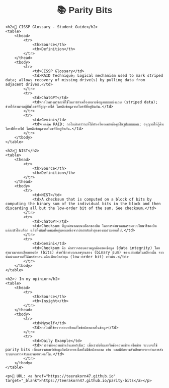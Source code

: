 
<html lang="en">
<head>
    <meta charset="UTF-8">
    <meta name="viewport" content="width=device-width, initial-scale=1.0">
    <title>Parity Bits</title>
    <style>
        body {
            font-family: Arial, sans-serif;
            margin: 20px;
        }
        h1 {
            text-align: center;
            color: #333;
        }
        table {
            width: 100%;
            border-collapse: collapse;
            margin-top: 20px;
        }
        th, td {
            border: 1px solid #ddd;
            padding: 10px;
            text-align: left;
        }
        th {
            background-color: #f4f4f4;
        }
        tr:nth-child(even) {
            background-color: #f9f9f9;
        }
        tr:hover {
            background-color: #f1f1f1;
        }
        a {
            color: #007bff;
            text-decoration: none;
        }
        a:hover {
            text-decoration: underline;
        }
    </style>
</head>
<body>
    <h1>📚 Parity Bits</h1>

    <h2>📖 CISSP Glossary - Student Guide</h2>
    <table>
        <thead>
            <tr>
                <th>Source</th>
                <th>Definition</th>
            </tr>
        </thead>
        <tbody>
            <tr>
                <td>CISSP Glossary</td>
                <td>RAID Technique; Logical mechanism used to mark striped data; allows recovery of missing drive(s) by pulling data from adjacent drives.</td>
            </tr>
            <tr>
                <td>ChatGPT</td>
                <td>กลไกทางตรรกะที่ใช้ในการทำเครื่องหมายข้อมูลแบบแบ่งแถบ (striped data); ช่วยให้สามารถกู้คืนไดรฟ์ที่สูญหายได้ โดยดึงข้อมูลจากไดรฟ์ที่อยู่ติดกัน.</td>
            </tr>
            <tr>
                <td>Gemini</td>
                <td>เทคนิค RAID; กลไกเชิงตรรกะที่ใช้ทำเครื่องหมายข้อมูลในรูปแบบแถบ; อนุญาตให้กู้คืนไดรฟ์ที่หายไป โดยดึงข้อมูลจากไดรฟ์ที่อยู่ติดกัน.</td>
            </tr>
        </tbody>
    </table>

    <h2>📖 NIST</h2>
    <table>
        <thead>
            <tr>
                <th>Source</th>
                <th>Definition</th>
            </tr>
        </thead>
        <tbody>
            <tr>
                <td>NIST</td>
                <td>A checksum that is computed on a block of bits by computing the binary sum of the individual bits in the block and then discarding all but the low-order bit of the sum. See checksum.</td>
            </tr>
            <tr>
                <td>ChatGPT</td>
                <td>Checksum ที่ถูกคำนวณบนบล็อกของบิต โดยการคำนวณผลรวมแบบไบนารีของบิตแต่ละตัวในบล็อก แล้วทิ้งบิตทั้งหมดที่อยู่นอกเหนือจากบิตลำดับต่ำสุดของผลรวมออกไป.</td>
            </tr>
            <tr>
                <td>Gemini</td>
                <td>Checksum คือ ค่าตรวจสอบความถูกต้องของข้อมูล (data integrity) โดยคำนวณจากบล็อกของบิต (bits) ด้วยวิธีการบวกเลขฐานสอง (binary sum) ของแต่ละบิตในบล็อกนั้น จากนั้นนำผลรวมที่ได้มาตัดทอนเหลือเพียงบิตต่ำสุด (low-order bit) เท่านั้น.</td>
            </tr>
        </tbody>
    </table>

    <h2>💡 In my opinion</h2>
    <table>
        <thead>
            <tr>
                <th>Source</th>
                <th>Insight</th>
            </tr>
        </thead>
        <tbody>
            <tr>
                <td>Myself</td>
                <td>กลไกที่ใช้ตรวจสอบหรือแก้ไขข้อผิดพลาดในข้อมูล</td>
            </tr>
            <tr>
                <td>Daily Example</td>
                <td>การส่งข้อความผ่านอินเทอร์เน็ต: เมื่อเราส่งอีเมลหรือข้อความผ่านเครือข่าย ระบบจะใช้ parity bits เพื่อตรวจสอบว่าข้อมูลถึงปลายทางโดยไม่มีข้อผิดพลาด เช่น หากมีบิตบางตัวเสียหายระหว่างการส่ง ระบบจะตรวจจับและพยายามแก้ไข.</td>
            </tr>
        </tbody>
    </table>

    <p>📁 URL: <a href="https://teerakorn47.github.io" target="_blank">https://teerakorn47.github.io/parity-bits</a></p>
</body>
</html>
